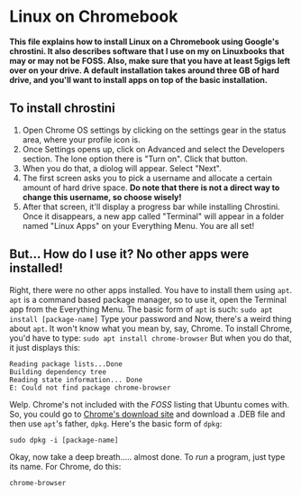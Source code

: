 # Linux on Chromebook
**This file explains how to install Linux on a Chromebook using Google's chrostini. It also describes software that I use on my on Linuxbooks that may or may not be FOSS. Also, make sure that you have at least 5gigs left over on your drive. A default installation takes around three GB of hard drive, and you'll want to install apps on top of the basic installation.**
## To install chrostini
1. Open Chrome OS settings by clicking on the settings gear in the status area, where your profile icon is.
2. Once Settings opens up, click on Advanced and select the Developers section. The lone option there is "Turn on". Click that button.
3. When you do that, a diolog will appear. Select "Next".
4. The first screen asks you to pick a username and allocate a certain amount of hard drive space. **Do note that there is not a direct way to change this username, so choose wisely!**
5. After that screen, it'll display a progress bar while installing Chrostini. Once it disappears, a new app called "Terminal" will appear in a folder named "Linux Apps" on your Everything Menu. You are all set!
## But... How do I use it? No other apps were installed!
Right, there were no other apps installed. You have to install them using `apt`.
`apt` is a command based package manager, so to use it, open the Terminal app from the Everything Menu. The basic form of `apt` is such:
`sudo apt install [package-name]`
Type your password and
Now, there's a weird thing about `apt`. It won't know what you mean by, say, Chrome. To install Chrome, you'd have to type:
`sudo apt install chrome-browser`
But when you do that, it just displays this:
```
Reading package lists...Done
Building dependency tree
Reading state information... Done
E: Could not find package chrome-browser
```
Welp. Chrome's not included with the *FOSS* listing that Ubuntu comes with. So, you could go to [Chrome's download site](google.com/chrome) and download a .DEB file and then use `apt`'s father, `dpkg`. Here's the basic form of `dpkg`:
```
sudo dpkg -i [package-name]
```
Okay, now take a deep breath..... almost done. To *run* a program, just type its name. For Chrome, do this:
```
chrome-browser
```
